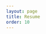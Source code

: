 ```yaml
---
layout: page
title: Resume
order: 10
---
```


<object data="/public/images/cv_LucasCoelhoFigueiredo.pdf" width="1000" height="1000" type='application/pdf'></object>

